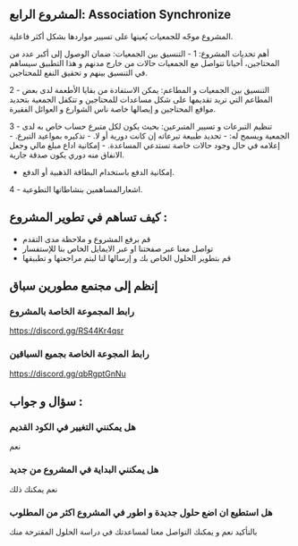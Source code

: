 ##  المشروع الرابع: Association Synchronize 


 المشروع موجّه للجمعيات يُعينها على تسيير مواردها بشكل أكثر فاعلية. 
 
أهم تحديات المشروع: 
  1 -  التنسيق بين الجمعيات: ضمان الوصول إلى أكبر عدد من المحتاجين، أحيانا تتواصل مع الجمعيات حالات من خارج مدنهم و هذا التطبيق سيساهم في التنسيق بينهم و تحقيق النفع للمحتاجين.

  2 - التنسيق بين الجمعيات و المطاعم: يمكن الاستفادة من بقايا الأطعمة لدى بعض المطاعم التي تريد تقديمها على شكل مساعدات للمحتاجين و تتكفل الجمعية بتحديد مواقع المحتاجين و إيصالها خاصة ناس الشوارع و العوائل الفقيرة.

 3 - تنظيم التبرعات و تسيير المتبرعين: بحيث يكون لكل متبرع حساب خاص به لدى الجمعية ويسمح له: 
          - تحديد طبيعة تبرعاته إن كانت دورية أو لا.
          -  تذكيره بمواعيد التبرع.
          - إعلامه في حال وجود حالات خاصة تستدعي المساعدة.
          - إمكانية اداع مبلغ مالي وجعل الانفاق منه دوري يكون صدقة جارية.
 - إمكانية الدفع باستخدام البطاقة الذهبية أو الدفع.

  4 - اشعارالمساهمين  بنشاطاتها التطوعية.

## كيف تساهم في تطوير المشروع : 
- قم برفع المشروع و ملاحظة مدى التقدم 
- تواصل معنا عبر صفحتنا او عبر الايمايل الخاص بنا للإستفسار  
- قم بتطوير الحلول الخاص بك و إرسالها لنا ليتم مراجعتها و تطبيقها 

## إنظم إلى مجنمع مطورين سباق 
### رابط المجموعة الخاصة بالمشروع
https://discord.gg/RS44Kr4qsr
### رابط المجوعة الخاصة بجميع السباقين 
https://discord.gg/qbRgptGnNu


## سؤال و جواب : 

### هل يمكنني التغيير في الكود القديم 
نعم 
### هل يمكنني البداية في المشروع من جديد
نعم يمكنك ذلك 
### هل استطيع ان اضع حلول جديدة و اطور في المشروع اكثر من المطلوب 
بالتأكيد نعم و يمكنك التواصل معنا لمساعدتك في دراسة الحلول المقترحة منك 
